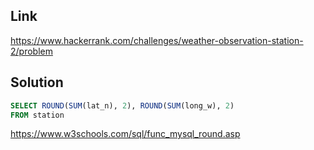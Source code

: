 ## Link

https://www.hackerrank.com/challenges/weather-observation-station-2/problem

## Solution 

```sql
SELECT ROUND(SUM(lat_n), 2), ROUND(SUM(long_w), 2)
FROM station
```

https://www.w3schools.com/sql/func_mysql_round.asp